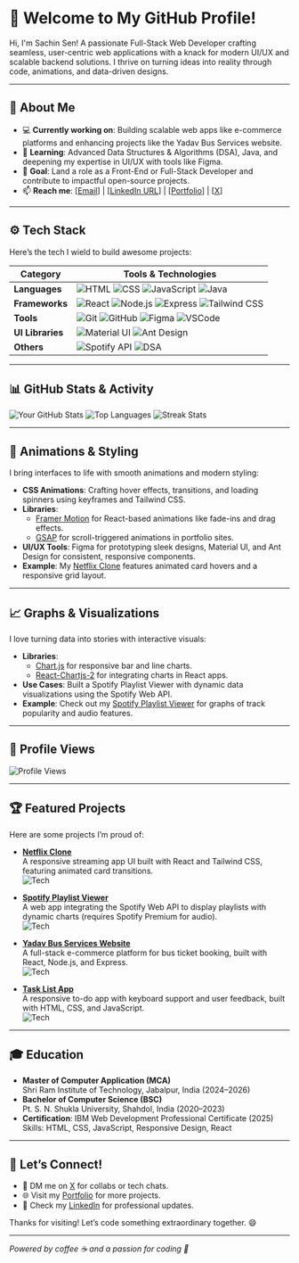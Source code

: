 # 👋 Welcome to My GitHub Profile!

Hi, I'm Sachin Sen! A passionate Full-Stack Web Developer crafting seamless, user-centric web applications with a knack for modern UI/UX and scalable backend solutions. I thrive on turning ideas into reality through code, animations, and data-driven designs. 

---

## 🌟 About Me
- 💻 **Currently working on**: Building scalable web apps like e-commerce platforms and enhancing projects like the Yadav Bus Services website.
- 🌱 **Learning**: Advanced Data Structures & Algorithms (DSA), Java, and deepening my expertise in UI/UX with tools like Figma.
- 🎯 **Goal**: Land a role as a Front-End or Full-Stack Developer and contribute to impactful open-source projects.
- 📫 **Reach me**: [[Email](sachinsen1920@gmail.com)] | [[LinkedIn URL](https://www.linkedin.com/in/sachinsen1)] | [[Portfolio](https://my-portfolio-eta-seven-40.vercel.app/)] | [[X](https://x.com/sen_sachiin)]

---

## ⚙️ Tech Stack
Here’s the tech I wield to build awesome projects:

| **Category**       | **Tools & Technologies**                                                                 |
|--------------------|-----------------------------------------------------------------------------------------|
| **Languages**      | ![HTML](https://img.shields.io/badge/HTML5-E34F26?style=flat&logo=html5&logoColor=white) ![CSS](https://img.shields.io/badge/CSS3-1572B6?style=flat&logo=css3&logoColor=white) ![JavaScript](https://img.shields.io/badge/JavaScript-F7DF1E?style=flat&logo=javascript&logoColor=black) ![Java](https://img.shields.io/badge/Java-007396?style=flat&logo=java&logoColor=white) |
| **Frameworks**     | ![React](https://img.shields.io/badge/React-61DAFB?style=flat&logo=react&logoColor=black) ![Node.js](https://img.shields.io/badge/Node.js-339933?style=flat&logo=node.js&logoColor=white) ![Express](https://img.shields.io/badge/Express-000000?style=flat&logo=express&logoColor=white) ![Tailwind CSS](https://img.shields.io/badge/Tailwind_CSS-38B2AC?style=flat&logo=tailwind-css&logoColor=white) |
| **Tools**          | ![Git](https://img.shields.io/badge/Git-F05032?style=flat&logo=git&logoColor=white) ![GitHub](https://img.shields.io/badge/GitHub-181717?style=flat&logo=github&logoColor=white) ![Figma](https://img.shields.io/badge/Figma-F24E1E?style=flat&logo=figma&logoColor=white) ![VSCode](https://img.shields.io/badge/VSCode-007ACC?style=flat&logo=visual-studio-code&logoColor=white) |
| **UI Libraries**   | ![Material UI](https://img.shields.io/badge/Material_UI-0081CB?style=flat&logo=mui&logoColor=white) ![Ant Design](https://img.shields.io/badge/Ant_Design-1890FF?style=flat&logo=ant-design&logoColor=white) |
| **Others**         | ![Spotify API](https://img.shields.io/badge/Spotify_API-1DB954?style=flat&logo=spotify&logoColor=white) ![DSA](https://img.shields.io/badge/DSA-Algorithms-blue) |

---

## 📊 GitHub Stats & Activity

![Your GitHub Stats](https://github-readme-stats.vercel.app/api?username=Sachinsen7&show_icons=true&theme=radical)
![Top Languages](https://github-readme-stats.vercel.app/api/top-langs/?username=Sachinsen7&layout=compact&theme=radical)
![Streak Stats](https://github-readme-streak-stats.herokuapp.com/?user=Sachinsen7&theme=radical)

---

## 🎨 Animations & Styling
I bring interfaces to life with smooth animations and modern styling:
- **CSS Animations**: Crafting hover effects, transitions, and loading spinners using keyframes and Tailwind CSS.
- **Libraries**:
  - [Framer Motion](https://www.framer.com/motion/) for React-based animations like fade-ins and drag effects.
  - [GSAP](https://greensock.com/gsap/) for scroll-triggered animations in portfolio sites.
- **UI/UX Tools**: Figma for prototyping sleek designs, Material UI, and Ant Design for consistent, responsive components.
- **Example**: My [Netflix Clone](https://github.com/Sachinsen7/netflix-clone) features animated card hovers and a responsive grid layout.

---

## 📈 Graphs & Visualizations
I love turning data into stories with interactive visuals:
- **Libraries**:
  - [Chart.js](https://www.chartjs.org/) for responsive bar and line charts.
  - [React-Chartjs-2](https://react-chartjs-2.js.org/) for integrating charts in React apps.
- **Use Cases**: Built a Spotify Playlist Viewer with dynamic data visualizations using the Spotify Web API.
- **Example**: Check out my [Spotify Playlist Viewer](https://github.com/Sachinsen7/spotify-playlist-viewer) for graphs of track popularity and audio features.

---

## 👀 Profile Views
![Profile Views](https://komarev.com/ghpvc/?username=Sachinsen7&color=blueviolet)

---

## 🏆 Featured Projects
Here are some projects I’m proud of:

- **[Netflix Clone](https://github.com/Sachinsen7/netflix-clone)**  
  A responsive streaming app UI built with React and Tailwind CSS, featuring animated card transitions.  
  ![Tech](https://img.shields.io/badge/Tech-React%20|%20Tailwind_CSS-blue)

- **[Spotify Playlist Viewer](https://github.com/Sachinsen7/spotify-playlist-viewer)**  
  A web app integrating the Spotify Web API to display playlists with dynamic charts (requires Spotify Premium for audio).  
  ![Tech](https://img.shields.io/badge/Tech-Node.js%20|%20React%20|%20Spotify_API-green)

- **[Yadav Bus Services Website](https://github.com/Sachinsen7/yadavBusServiceFullStack)**  
  A full-stack e-commerce platform for bus ticket booking, built with React, Node.js, and Express.  
  ![Tech](https://img.shields.io/badge/Tech-React%20|%20Node.js%20|%20Express-orange)

- **[Task List App](https://github.com/Sachinsen7/task-list)**  
  A responsive to-do app with keyboard support and user feedback, built with HTML, CSS, and JavaScript.  
  ![Tech](https://img.shields.io/badge/Tech-HTML%20|%20CSS%20|%20JavaScript-yellow)

---

## 🎓 Education
- **Master of Computer Application (MCA)**  
  Shri Ram Institute of Technology, Jabalpur, India (2024–2026)
- **Bachelor of Computer Science (BSC)**  
  Pt. S. N. Shukla University, Shahdol, India (2020–2023)
- **Certification**: IBM Web Development Professional Certificate (2025)  
  Skills: HTML, CSS, JavaScript, Responsive Design, React

---

## 🤝 Let’s Connect!
- 📩 DM me on [X](https://x.com/sen_sachiin) for collabs or tech chats.
- 🌐 Visit my [Portfolio](https://my-portfolio-eta-seven-40.vercel.app/) for more projects.
- 🔗 Check my [LinkedIn](https://www.linkedin.com/in/sachinsen1) for professional updates.

Thanks for visiting! Let’s code something extraordinary together. 😄

---

*Powered by coffee ☕ and a passion for coding 🧠*
